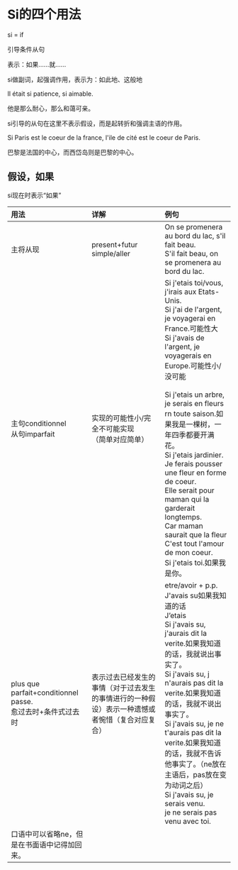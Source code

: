 # Si的四个用法

si = if

引导条件从句

表示：如果……就……

si做副词，起强调作用，表示为：如此地、这般地

Il était si patience, si aimable.

他是那么耐心，那么和蔼可亲。

si引导的从句在这里不表示假设，而是起转折和强调主语的作用。

Si Paris est le coeur de la france, l'ile de cité est le coeur de Paris.

巴黎是法国的中心，而西岱岛则是巴黎的中心。

## 假设，如果

si现在时表示“如果”

|用法|详解|例句|
|:--|:--|:--|
|主将从现|present+futur simple/aller|On se promenera au bord du lac, s'il fait beau.<br>S'il fait beau, on se promenera au bord du lac.|
|主句conditionnel<br>从句imparfait|实现的可能性小/完全不可能实现<br>（简单对应简单）|Si j'etais toi/vous, j'irais aux Etats-Unis.<br>Si j'ai de l'argent, je voyagerai en France.可能性大<br>Si j'avais de l'argent, je voyagerais en Europe.可能性小/没可能<br><br>Si j'etais un arbre, je serais en fleurs rn toute saison.如果我是一棵树，一年四季都要开满花。<br>Si j'etais jardinier.<br>Je ferais pousser une fleur en forme de coeur.<br>Elle serait pour maman qui la garderait longtemps.<br>Car maman saurait que la fleur<br>C'est tout l'amour de mon coeur.<br>Si j'etais toi.如果我是你。|
|plus que parfait+conditionnel passe.<br>愈过去时+条件式过去时|表示过去已经发生的事情（对于过去发生的事情进行的一种假设）表示一种遗憾或者惋惜（复合对应复合）|etre/avoir + p.p.<br>J'avais su如果我知道的话<br>J’etais<br>Si j'avais su, j'aurais dit la verite.如果我知道的话，我就说出事实了。<br>Si j'avais su, j n'aurais pas dit la verite.如果我知道的话，我就不说出事实了。<br>Si j'avais su, je ne t'aurais pas dit la verite.如果我知道的话，我就不告诉他事实了。（ne放在主语后，pas放在变为动词之后）<br>Si j'avais su, je serais venu.<br>je ne serais pas venu avec toi.
口语中可以省略ne，但是在书面语中记得加回来。|
